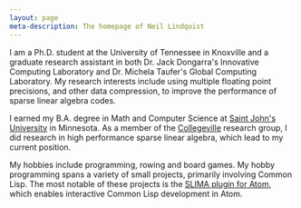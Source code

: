 ```yaml
---
layout: page
meta-description: The homepage of Neil Lindquist
---
```


I am a Ph.D. student at the University of Tennessee in Knoxville and a graduate research assistant in both Dr. Jack Dongarra's Innovative Computing Laboratory and Dr. Michela Taufer's Global Computing Laboratory.
My research interests include using multiple floating point precisions, and other data compression, to improve the performance of sparse linear algebra codes.

I earned my B.A. degree in  Math and Computer Science at [Saint John's University](https://www.csbsju.edu/) in Minnesota.
As a member of the [Collegeville](http://github.com/Collegeville) research group, I did research in high performance sparse linear algebra, which lead to my current position.

My hobbies include programming, rowing and board games.
My hobby programming spans a variety of small projects, primarily involving Common Lisp.
The most notable of these projects is the [SLIMA plugin for Atom](https://atom.io/packages/slima), which enables interactive Common Lisp development in Atom.

